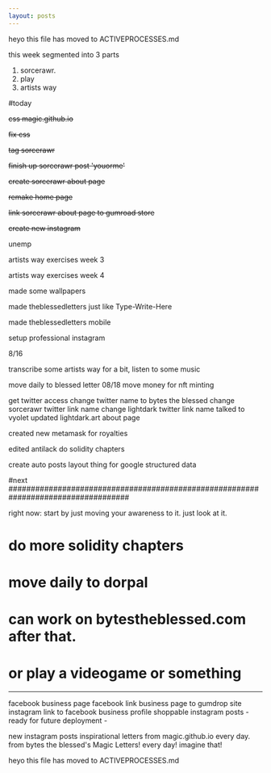 ```yaml
---
layout: posts
---
```







heyo this file has moved to ACTIVEPROCESSES.md


















this week segmented into 3 parts
1. sorcerawr.
2. play
3. artists way

#today



<s> css magic.github.io </s>

<s>
fix css <p> tag sorcerawr

finish up sorcerawr post 'youorme'

create sorcerawr about page

remake home page

link sorcerawr about page to gumroad store

create new instagram

</s>

unemp

artists way exercises week 3

artists way exercises week 4

made some wallpapers

made theblessedletters just like Type-Write-Here

made theblessedletters mobile

setup professional instagram

8/16

transcribe some artists way for a bit, listen to some music

move daily to blessed letter
08/18
move money for nft minting

get twitter access
change twitter name to bytes the blessed
change sorcerawr twitter link name
change lightdark twitter link name
talked to vyolet
updated lightdark.art about page

created new metamask for royalties

edited antilack
do solidity chapters


create auto posts layout thing for google structured data  

#next ###################################################################################

right now: start by just moving your awareness to it. just look at it.

# do more solidity chapters
# move daily to dorpal  
# can work on bytestheblessed.com after that.
# or play a videogame or something

---

facebook business page
facebook link business page to gumdrop site
instagram link to facebook business profile
shoppable instagram posts - ready for future deployment -

new instagram posts inspirational letters from magic.github.io every day. from bytes the blessed's Magic Letters!
every day! imagine that!

heyo this file has moved to ACTIVEPROCESSES.md
